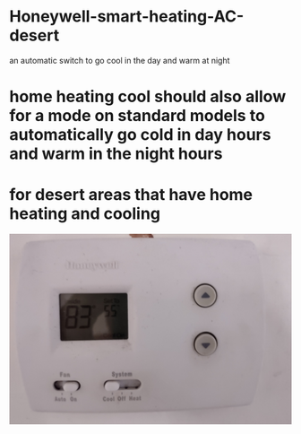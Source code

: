 # Honeywell-smart-heating-AC-desert
an automatic switch to go cool in the day and warm at night

# home heating cool should also allow for a mode on standard models to automatically go cold in day hours and warm in the night hours
# for desert areas that have home heating and cooling

![s1](https://raw.githubusercontent.com/c4pt000/Honeywell-smart-heating-AC-desert/main/Screenshot_20220125-082325-773~2.png)
